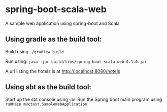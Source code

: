 spring-boot-scala-web
====================
A sample web application using spring-boot and Scala


Using gradle as the build tool:
-------------------------------

Build using `./gradlew build`

Run using: `java -jar build/libs/spring-boot-scala-web-0.1.0.jar`

A url listing the hotels is at [http://localhost:8080/hotels](http://localhost:8080/hotels)


Using sbt as the build tool:
----------------------------

Start up the sbt console using `sbt`
Run the Spring boot main program using `runMain mvctest.SampleWebApplication`



